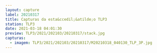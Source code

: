 ```yaml
---
layout: capture
label: 20210317
title: Capturas da esta&ccedil;&atilde;o TLP3
station: TLP3
date: 2021-03-18 04:01:30
preview: TLP3/2021/202103/20210317/stack.jpg
capturas:
  - imagem: TLP3/2021/202103/20210317/M20210318_040130_TLP_3P.jpg
---
```

